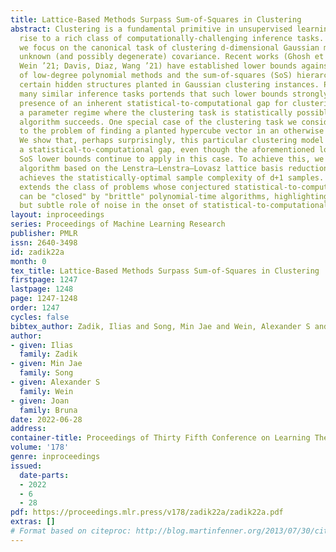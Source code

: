```yaml
---
title: Lattice-Based Methods Surpass Sum-of-Squares in Clustering
abstract: Clustering is a fundamental primitive in unsupervised learning which gives
  rise to a rich class of computationally-challenging inference tasks. In this work,
  we focus on the canonical task of clustering d-dimensional Gaussian mixtures with
  unknown (and possibly degenerate) covariance. Recent works (Ghosh et al. ’20; Mao,
  Wein ’21; Davis, Diaz, Wang ’21) have established lower bounds against the class
  of low-degree polynomial methods and the sum-of-squares (SoS) hierarchy for recovering
  certain hidden structures planted in Gaussian clustering instances. Prior work on
  many similar inference tasks portends that such lower bounds strongly suggest the
  presence of an inherent statistical-to-computational gap for clustering, that is,
  a parameter regime where the clustering task is statistically possible but no polynomial-time
  algorithm succeeds. One special case of the clustering task we consider is equivalent
  to the problem of finding a planted hypercube vector in an otherwise random subspace.
  We show that, perhaps surprisingly, this particular clustering model does not exhibit
  a statistical-to-computational gap, even though the aforementioned low-degree and
  SoS lower bounds continue to apply in this case. To achieve this, we give a polynomial-time
  algorithm based on the Lenstra–Lenstra–Lovasz lattice basis reduction method which
  achieves the statistically-optimal sample complexity of d+1 samples. This result
  extends the class of problems whose conjectured statistical-to-computational gaps
  can be "closed" by "brittle" polynomial-time algorithms, highlighting the crucial
  but subtle role of noise in the onset of statistical-to-computational gaps.
layout: inproceedings
series: Proceedings of Machine Learning Research
publisher: PMLR
issn: 2640-3498
id: zadik22a
month: 0
tex_title: Lattice-Based Methods Surpass Sum-of-Squares in Clustering
firstpage: 1247
lastpage: 1248
page: 1247-1248
order: 1247
cycles: false
bibtex_author: Zadik, Ilias and Song, Min Jae and Wein, Alexander S and Bruna, Joan
author:
- given: Ilias
  family: Zadik
- given: Min Jae
  family: Song
- given: Alexander S
  family: Wein
- given: Joan
  family: Bruna
date: 2022-06-28
address:
container-title: Proceedings of Thirty Fifth Conference on Learning Theory
volume: '178'
genre: inproceedings
issued:
  date-parts:
  - 2022
  - 6
  - 28
pdf: https://proceedings.mlr.press/v178/zadik22a/zadik22a.pdf
extras: []
# Format based on citeproc: http://blog.martinfenner.org/2013/07/30/citeproc-yaml-for-bibliographies/
---
```

